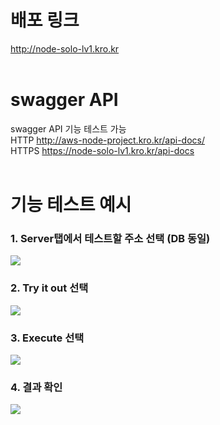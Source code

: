 # 배포 링크

http://node-solo-lv1.kro.kr<br><br>

# swagger API

swagger API 기능 테스트 가능<br>
HTTP http://aws-node-project.kro.kr/api-docs/<br>
HTTPS https://node-solo-lv1.kro.kr/api-docs<br><br>

# 기능 테스트 예시

### 1. Server탭에서 테스트할 주소 선택 (DB 동일)

![](https://img1.daumcdn.net/thumb/R1280x0/?scode=mtistory2&fname=https%3A%2F%2Fblog.kakaocdn.net%2Fdn%2Fb2BDz8%2FbtszGVSgRdg%2FZb2o1xOboXf24XGXf3FJYk%2Fimg.png)
<br>

### 2. Try it out 선택

![](https://img1.daumcdn.net/thumb/R1280x0/?scode=mtistory2&fname=https%3A%2F%2Fblog.kakaocdn.net%2Fdn%2FniEeH%2FbtszGVxWdC5%2FCTnMK1owwvaVMeFLOpGNmK%2Fimg.png)
<br>

### 3. Execute 선택

![](https://img1.daumcdn.net/thumb/R1280x0/?scode=mtistory2&fname=https%3A%2F%2Fblog.kakaocdn.net%2Fdn%2FbdTKkP%2FbtszJZ7zZGl%2FmkhpwIY0B9QGjUrC3FuTUk%2Fimg.png)
<br>

### 4. 결과 확인

![](https://img1.daumcdn.net/thumb/R1280x0/?scode=mtistory2&fname=https%3A%2F%2Fblog.kakaocdn.net%2Fdn%2Fcs5igT%2FbtszK9at8g5%2FZWvACC3EHvJ2LTOLLvm8J1%2Fimg.png)
<br>
